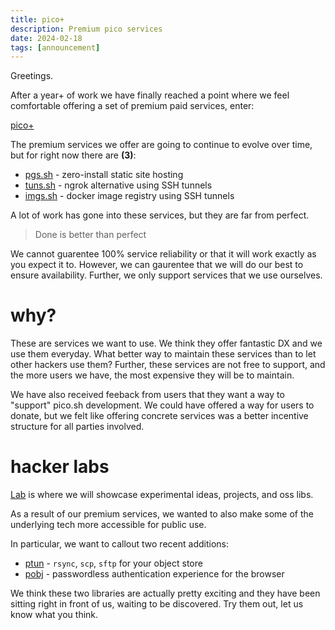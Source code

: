 ```yaml
---
title: pico+
description: Premium pico services
date: 2024-02-18
tags: [announcement]
---
```


Greetings.

After a year+ of work we have finally reached a point where we feel comfortable
offering a set of premium paid services, enter:

<a href="https://pico.sh/plus" class="btn-link">pico+</a>

The premium services we offer are going to continue to evolve over time, but for
right now there are **(3)**:

- [pgs.sh](https://pico.sh/pgs) - zero-install static site hosting
- [tuns.sh](https://pico.sh/tuns) - ngrok alternative using SSH tunnels
- [imgs.sh](https://pico.sh/imgs) - docker image registry using SSH tunnels

A lot of work has gone into these services, but they are far from perfect.

> Done is better than perfect

We cannot guarentee 100% service reliability or that it will work exactly as you
expect it to. However, we can gaurentee that we will do our best to ensure
availability. Further, we only support services that we use ourselves.

# why?

These are services we want to use. We think they offer fantastic DX and we use
them everyday. What better way to maintain these services than to let other
hackers use them? Further, these services are not free to support, and the more
users we have, the most expensive they will be to maintain.

We have also received feeback from users that they want a way to "support"
pico.sh development. We could have offered a way for users to donate, but we
felt like offering concrete services was a better incentive structure for all
parties involved.

# hacker labs

[Lab](https://pico.sh/lab) is where we will showcase experimental ideas,
projects, and oss libs.

As a result of our premium services, we wanted to also make some of the
underlying tech more accessible for public use.

In particular, we want to callout two recent additions:

- [ptun](https://github.com/picosh/ptun) - `rsync`, `scp`, `sftp` for your
  object store
- [pobj](https://github.com/picosh/pobj) - passwordless authentication
  experience for the browser

We think these two libraries are actually pretty exciting and they have been
sitting right in front of us, waiting to be discovered. Try them out, let us
know what you think.
